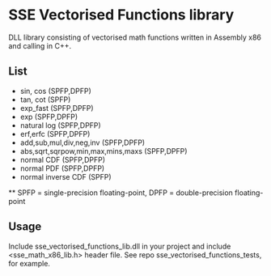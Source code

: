# SSE Vectorised Functions library
DLL library consisting of vectorised math functions written in Assembly x86 and calling in C++.

## List
* sin, cos (SPFP,DPFP)
* tan, cot (SPFP)
* exp_fast (SPFP,DPFP)
* exp (SPFP,DPFP)
* natural log (SPFP,DPFP)
* erf,erfc (SPFP,DPFP)
* add,sub,mul,div,neg,inv (SPFP,DPFP)
* abs,sqrt,sqrpow,min,max,mins,maxs (SPFP,DPFP)
* normal CDF (SPFP,DPFP)
* normal PDF (SPFP,DPFP)
* normal inverse CDF (SPFP)

** SPFP = single-precision floating-point, DPFP = double-precision floating-point

## Usage
Include sse_vectorised_functions_lib.dll in your project and include <sse_math_x86_lib.h> header file.
See repo sse_vectorised_functions_tests, for example.


